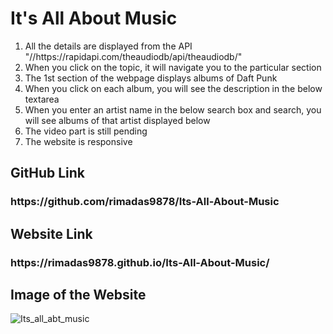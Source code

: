 <h1>It's All About Music</h1>
<ol>
<li>All the details are displayed from the API "//https://rapidapi.com/theaudiodb/api/theaudiodb/"</li>
<li>When you click on the topic, it will navigate you to the particular section</li>
<li>The 1st section of the webpage displays albums of Daft Punk</li>
<li>When you click on each album, you will see the description in the below textarea</li>
<li>When you enter an artist name in the below search box and search, you will see albums of that artist displayed below</li>
<li>The video part is still pending</li>
<li>The website is responsive</li>
</ol>

<h2>GitHub Link</h2>
<h3>https://github.com/rimadas9878/Its-All-About-Music</h3>


<h2>Website Link</h2>
<h3>https://rimadas9878.github.io/Its-All-About-Music/</h3>


<h2>Image of the Website</h2>
<img src="./Images/Its_all_abt_music.png" alt="Its_all_abt_music">